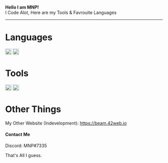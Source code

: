 **Hello I am MNP!**<br>
I Code Alot, Here are my Tools & Favrouite Languages
<hr>

# Languages 
<img src="https://miro.medium.com/max/816/1*mn6bOs7s6Qbao15PMNRyOA.png" width="20" height="20">                     <img src="https://upload.wikimedia.org/wikipedia/commons/thumb/9/99/Unofficial_JavaScript_logo_2.svg/2048px-Unofficial_JavaScript_logo_2.svg.png" width="20" height="20">               

# Tools
<img src="https://upload.wikimedia.org/wikipedia/commons/thumb/9/9a/Visual_Studio_Code_1.35_icon.svg/1024px-Visual_Studio_Code_1.35_icon.svg.png" width="20" height="20">         <img src="https://resources.jetbrains.com/storage/products/intellij-idea/img/meta/intellij-idea_logo_300x300.png" width="20" height="20">

# Other Things
My Other Website (Indevelopment): https://beam.42web.io

#### Contact Me
Discord: MNP#7335


That's All I guess.
